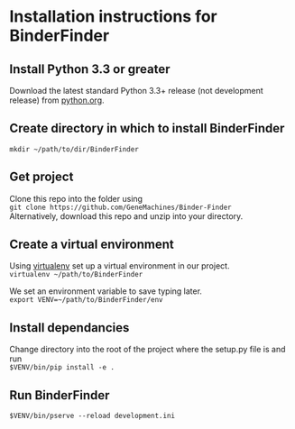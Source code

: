 # Installation instructions for BinderFinder

## Install Python 3.3 or greater

Download the latest standard Python 3.3+ release (not development release) from [python.org](https://www.python.org/downloads/).

## Create directory in which to install BinderFinder  
`mkdir ~/path/to/dir/BinderFinder`

## Get project
Clone this repo into the folder using  
`git clone https://github.com/GeneMachines/Binder-Finder`  
Alternatively, download this repo and unzip into your directory.

## Create a virtual environment
Using [virtualenv](https://virtualenv.pypa.io/en/stable/) set up a virtual environment in our project.  
`virtualenv ~/path/to/BinderFinder`

We set an environment variable to save typing later.  
`export VENV=~/path/to/BinderFinder/env`

## Install dependancies
Change directory into the root of the project where the setup.py file is and run  
`$VENV/bin/pip install -e .`

## Run BinderFinder
`$VENV/bin/pserve --reload development.ini`
